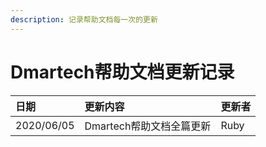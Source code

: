 ```yaml
---
description: 记录帮助文档每一次的更新
---
```


# Dmartech帮助文档更新记录

| 日期 | 更新内容 | 更新者 |
| :--- | :--- | :--- |
| 2020/06/05 | Dmartech帮助文档全篇更新 | Ruby |



